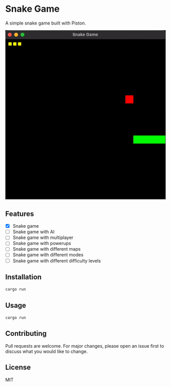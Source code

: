 # Snake Game

A simple snake game built with Piston.

![Snake Game Demo](snake-game.gif)


## Features

- [x] Snake game
- [ ] Snake game with AI
- [ ] Snake game with multiplayer
- [ ] Snake game with powerups
- [ ] Snake game with different maps
- [ ] Snake game with different modes
- [ ] Snake game with different difficulty levels

## Installation

```bash
cargo run
```

## Usage

```bash
cargo run
```

## Contributing

Pull requests are welcome. For major changes, please open an issue first to discuss what you would like to change.

## License

MIT
